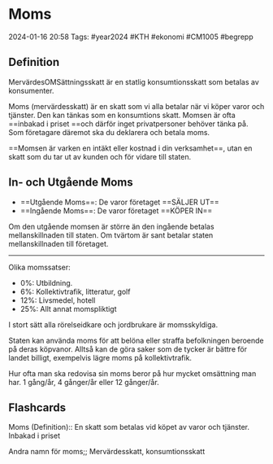 # Moms

2024-01-16 20:58
Tags: #year2024 #KTH #ekonomi #CM1005 #begrepp

## Definition

MervärdesOMSättningsskatt är en statlig konsumtionsskatt som betalas av konsumenter.

Moms (mervärdesskatt) är en skatt som vi alla betalar när vi köper varor och tjänster. Den kan tänkas som en konsumtions skatt. Momsen är ofta ==inbakad i priset ==och därför inget privatpersoner behöver tänka på. Som företagare däremot ska du deklarera och betala moms.

==Momsen är varken en intäkt eller kostnad i din verksamhet==, utan en skatt som du tar ut av kunden och för vidare till staten.

## In- och Utgående Moms

- ==Utgående Moms==: De varor företaget ==SÄLJER UT==
- ==Ingående Moms==: De varor företaget ==KÖPER IN==

Om den utgående momsen är större än den ingående betalas mellanskillnaden till staten. Om tvärtom är sant betalar staten mellanskillnaden till företaget.

---

Olika momssatser:

- 0%: Utbildning.
- 6%: Kollektivtrafik, litteratur, golf
- 12%: Livsmedel, hotell
- 25%: Allt annat momspliktigt

I stort sätt alla rörelseidkare och jordbrukare är momsskyldiga.

Staten kan använda moms för att belöna eller straffa befolkningen beroende på deras köpvanor. Alltså kan de göra saker som de tycker är bättre för landet billigt, exempelvis lägre moms på kollektivtrafik.

Hur ofta man ska redovisa sin moms beror på hur mycket omsättning man har. 1 gång/år, 4 gånger/år eller 12 gånger/år.

## Flashcards

Moms (Definition):: En skatt som betalas vid köpet av varor och tjänster. Inbakad i priset
<!--SR:!2024-03-15,37,292!2024-02-15,16,292-->

Andra namn för moms;; Mervärdesskatt, konsumtionsskatt
<!--SR:!2024-02-12,17,290-->

